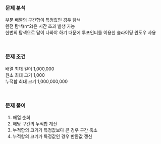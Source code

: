 ### 문제 분석
부분 배열의 구간합이 특정값인 경우 탐색  
완전 탐색(n^2)은 시간 초과 발생 가능  
한번의 탐색으로 답이 나와야 하기 때문에 투포인터를 이용한 슬라이딩 윈도우 사용  

<br>

### 문제 조건
배열 최대 길이 1,000,000  
원소 최대 크기 1,000  
누적합 최대 크기 1,000,000,000  

<br>

### 문제 풀이
1. 배열 순회
2. 해당 구간의 누적합 계산
3. 누적합의 크기가 특정값보다 큰 경우 구간 축소
4. 누적합의 크기가 특정값인 경우 반환값 갱신
